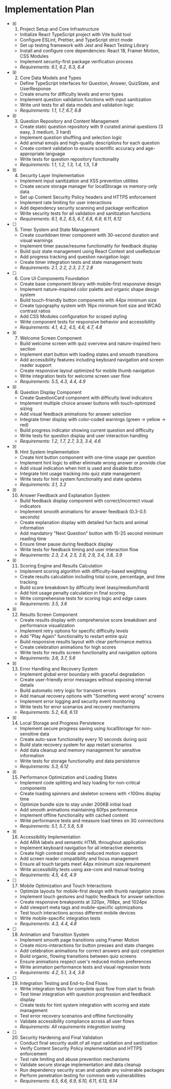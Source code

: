 # Implementation Plan

- [x] 1. Project Setup and Core Infrastructure
  - Initialize React TypeScript project with Vite build tool
  - Configure ESLint, Prettier, and TypeScript strict mode
  - Set up testing framework with Jest and React Testing Library
  - Install and configure core dependencies: React 18, Framer Motion, CSS Modules
  - Implement security-first package verification process
  - _Requirements: 6.1, 6.2, 6.3, 6.4_

- [x] 2. Core Data Models and Types
  - Define TypeScript interfaces for Question, Answer, QuizState, and UserResponse
  - Create enums for difficulty levels and error types
  - Implement question validation functions with input sanitization
  - Write unit tests for all data models and validation logic
  - _Requirements: 1.1, 1.7, 6.7, 6.8_

- [x] 3. Question Repository and Content Management
  - Create static question repository with 9 curated animal questions (3 easy, 3 medium, 3 hard)
  - Implement question shuffling and selection logic
  - Add animal emojis and high-quality descriptions for each question
  - Create content validation to ensure scientific accuracy and age-appropriate language
  - Write tests for question repository functionality
  - _Requirements: 1.1, 1.2, 1.3, 1.4, 1.5, 1.8_

- [x] 4. Security Layer Implementation
  - Implement input sanitization and XSS prevention utilities
  - Create secure storage manager for localStorage vs memory-only data
  - Set up Content Security Policy headers and HTTPS enforcement
  - Implement rate limiting for user interactions
  - Add dependency security scanning and package verification
  - Write security tests for all validation and sanitization functions
  - _Requirements: 6.1, 6.2, 6.5, 6.7, 6.8, 6.9, 6.11, 6.12_

- [ ] 5. Timer System and State Management
  - Create countdown timer component with 30-second duration and visual warnings
  - Implement timer pause/resume functionality for feedback display
  - Build quiz state management using React Context and useReducer
  - Add progress tracking and question navigation logic
  - Create timer integration tests and state management tests
  - _Requirements: 2.1, 2.2, 2.3, 2.7, 2.8_

- [ ] 6. Core UI Components Foundation
  - Create base component library with mobile-first responsive design
  - Implement nature-inspired color palette and organic shape design system
  - Build touch-friendly button components with 44px minimum size
  - Create typography system with 16px minimum font size and WCAG contrast ratios
  - Add CSS Modules configuration for scoped styling
  - Write component tests for responsive behavior and accessibility
  - _Requirements: 4.1, 4.2, 4.5, 4.6, 4.7, 4.8_

- [x] 7. Welcome Screen Component
  - Build welcome screen with quiz overview and nature-inspired hero section
  - Implement start button with loading states and smooth transitions
  - Add accessibility features including keyboard navigation and screen reader support
  - Create responsive layout optimized for mobile thumb navigation
  - Write integration tests for welcome screen user flow
  - _Requirements: 5.5, 4.3, 4.4, 4.9_

- [x] 8. Question Display Component
  - Create QuestionCard component with difficulty level indicators
  - Implement multiple choice answer buttons with touch-optimized sizing
  - Add visual feedback animations for answer selection
  - Integrate timer display with color-coded warnings (green → yellow → red)
  - Build progress indicator showing current question and difficulty
  - Write tests for question display and user interaction handling
  - _Requirements: 1.2, 1.7, 2.7, 3.3, 3.4, 4.6_

- [x] 9. Hint System Implementation
  - Create hint button component with one-time usage per question
  - Implement hint logic to either eliminate wrong answer or provide clue
  - Add visual indication when hint is used and disable button
  - Integrate hint usage tracking into quiz state management
  - Write tests for hint system functionality and state updates
  - _Requirements: 3.1, 3.2_

- [x] 10. Answer Feedback and Explanation System
  - Build feedback display component with correct/incorrect visual indicators
  - Implement smooth animations for answer feedback (0.3-0.5 seconds)
  - Create explanation display with detailed fun facts and animal information
  - Add mandatory "Next Question" button with 15-25 second minimum reading time
  - Ensure timer pause during feedback display
  - Write tests for feedback timing and user interaction flow
  - _Requirements: 2.3, 2.4, 2.5, 2.6, 2.9, 3.4, 3.8, 3.9_

- [x] 11. Scoring Engine and Results Calculation
  - Implement scoring algorithm with difficulty-based weighting
  - Create results calculation including total score, percentage, and time tracking
  - Build score breakdown by difficulty level (easy/medium/hard)
  - Add hint usage penalty calculation in final scoring
  - Write comprehensive tests for scoring logic and edge cases
  - _Requirements: 3.5, 3.6_

- [x] 12. Results Screen Component
  - Create results display with comprehensive score breakdown and performance visualization
  - Implement retry options for specific difficulty levels
  - Add "Play Again" functionality to restart entire quiz
  - Build responsive results layout with clear performance metrics
  - Create celebration animations for high scores
  - Write tests for results screen functionality and navigation options
  - _Requirements: 3.6, 3.7, 5.6_

- [x] 13. Error Handling and Recovery System
  - Implement global error boundary with graceful degradation
  - Create user-friendly error messages without exposing internal details
  - Build automatic retry logic for transient errors
  - Add manual recovery options with "Something went wrong" screens
  - Implement error logging and security event monitoring
  - Write tests for error scenarios and recovery mechanisms
  - _Requirements: 5.2, 6.8, 6.13_

- [x] 14. Local Storage and Progress Persistence
  - Implement secure progress saving using localStorage for non-sensitive data
  - Create auto-save functionality every 10 seconds during quiz
  - Build state recovery system for app restart scenarios
  - Add data cleanup and memory management for sensitive information
  - Write tests for storage functionality and data persistence
  - _Requirements: 5.3, 6.12_

- [x] 15. Performance Optimization and Loading States
  - Implement code splitting and lazy loading for non-critical components
  - Create loading spinners and skeleton screens with <100ms display time
  - Optimize bundle size to stay under 200KB initial load
  - Add smooth animations maintaining 60fps performance
  - Implement offline functionality with cached content
  - Write performance tests and measure load times on 3G connections
  - _Requirements: 5.1, 5.7, 5.8, 5.9_

- [x] 16. Accessibility Implementation
  - Add ARIA labels and semantic HTML throughout application
  - Implement keyboard navigation for all interactive elements
  - Create high contrast mode and reduced motion support
  - Add screen reader compatibility and focus management
  - Ensure all touch targets meet 44px minimum size requirement
  - Write accessibility tests using axe-core and manual testing
  - _Requirements: 4.5, 4.6, 4.9_

- [ ] 17. Mobile Optimization and Touch Interactions
  - Optimize layouts for mobile-first design with thumb navigation zones
  - Implement touch gestures and haptic feedback for answer selection
  - Create responsive breakpoints at 320px, 768px, and 1024px
  - Add viewport meta tags and mobile-specific optimizations
  - Test touch interactions across different mobile devices
  - Write mobile-specific integration tests
  - _Requirements: 4.3, 4.4, 4.8_

- [ ] 18. Animation and Transition System
  - Implement smooth page transitions using Framer Motion
  - Create micro-interactions for button presses and state changes
  - Add celebration animations for correct answers and quiz completion
  - Build organic, flowing transitions between quiz screens
  - Ensure animations respect user's reduced motion preferences
  - Write animation performance tests and visual regression tests
  - _Requirements: 4.2, 5.1, 3.4, 3.8_

- [ ] 19. Integration Testing and End-to-End Flows
  - Write integration tests for complete quiz flow from start to finish
  - Test timer integration with question progression and feedback display
  - Create tests for hint system integration with scoring and state management
  - Test error recovery scenarios and offline functionality
  - Validate accessibility compliance across all user flows
  - _Requirements: All requirements integration testing_

- [ ] 20. Security Hardening and Final Validation
  - Conduct final security audit of all input validation and sanitization
  - Verify Content Security Policy implementation and HTTPS enforcement
  - Test rate limiting and abuse prevention mechanisms
  - Validate secure storage implementation and data cleanup
  - Run dependency security scan and update any vulnerable packages
  - Perform penetration testing for common web vulnerabilities
  - _Requirements: 6.5, 6.6, 6.9, 6.10, 6.11, 6.13, 6.14_